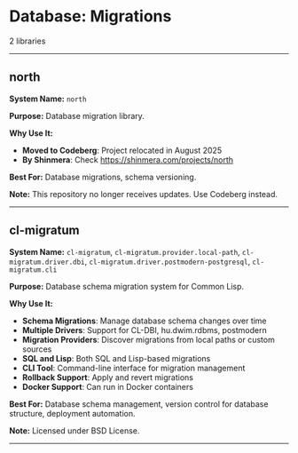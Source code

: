 # Database: Migrations

2 libraries

---

## north

**System Name:** `north`

**Purpose:** Database migration library.

**Why Use It:**
- **Moved to Codeberg**: Project relocated in August 2025
- **By Shinmera**: Check https://shinmera.com/projects/north

**Best For:** Database migrations, schema versioning.

**Note:** This repository no longer receives updates. Use Codeberg instead.

---


## cl-migratum

**System Name:** `cl-migratum`, `cl-migratum.provider.local-path`, `cl-migratum.driver.dbi`, `cl-migratum.driver.postmodern-postgresql`, `cl-migratum.cli`

**Purpose:** Database schema migration system for Common Lisp.

**Why Use It:**
- **Schema Migrations**: Manage database schema changes over time
- **Multiple Drivers**: Support for CL-DBI, hu.dwim.rdbms, postmodern
- **Migration Providers**: Discover migrations from local paths or custom sources
- **SQL and Lisp**: Both SQL and Lisp-based migrations
- **CLI Tool**: Command-line interface for migration management
- **Rollback Support**: Apply and revert migrations
- **Docker Support**: Can run in Docker containers

**Best For:** Database schema management, version control for database structure, deployment automation.

**Note:** Licensed under BSD License.

---


